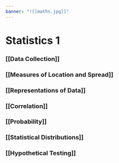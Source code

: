 ```yaml
---
banner: "![[maths.jpg]]"
---
```

# Statistics 1

### [[Data Collection]]

### [[Measures of Location and Spread]]

### [[Representations of Data]]

### [[Correlation]]

### [[Probability]]

### [[Statistical Distributions]]

### [[Hypothetical Testing]]
